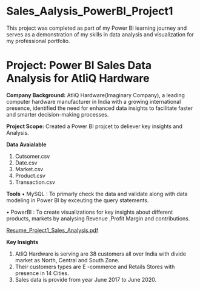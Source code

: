 # Sales_Aalysis_PowerBI_Project1
This project was completed as part of my Power BI learning journey and serves as a demonstration of my skills in data analysis and visualization for my professional portfolio.

# Project: Power BI Sales Data Analysis for AtliQ Hardware

**Company Background:**
AtliQ Hardware(Imaginary Company), a leading computer hardware manufacturer in India with a growing international presence, identified the need for enhanced data insights to facilitate faster and smarter decision-making processes.

**Project Scope:**
  Created a Power BI projcet to deliever key insights and Analysis.

**Data Avaialable** 
  1. Cutsomer.csv 
  2. Date.csv
  3. Market.csv
  4. Product.csv
  5. Transaction.csv

**Tools**
 •	MySQL : To primarly check the data and validate along with data modeling in Power BI by exceuting the query statements.
 
 •	PowerBI : To create visualizations for key insights about different products, markets by analysing Revenue ,Profit Margin and contributions.

 [Resume_Project1_Sales_Analysis.pdf](https://github.com/user-attachments/files/18094769/Resume_Project1_Sales_Analysis.pdf)

 **Key Insights**
 1. AtliQ Hardware is serving are 38 customers all over India with divide market as North, Central and South Zone.
 2. Their customers types are E -commerce and Retails Stores with presence in 14 Cities.
 3. Sales data is provide from year June 2017 to June 2020.
 
  

 
 

 

